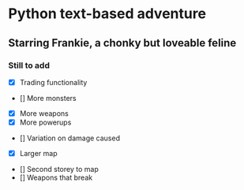 # Python text-based adventure
## Starring Frankie, a chonky but loveable feline

### Still to add

- [X] Trading functionality
- [] More monsters
- [X] More weapons
- [X] More powerups
- [] Variation on damage caused
- [X] Larger map
- [] Second storey to map
- [] Weapons that break
